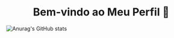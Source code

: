 <!-- Título -->
<h1 align="center">Bem-vindo ao Meu Perfil 👋</h1>

![Anurag's GitHub stats](https://github-readme-stats.vercel.app/api?username=vinimanfrin&show_icons=true&bg_color=00000002)

